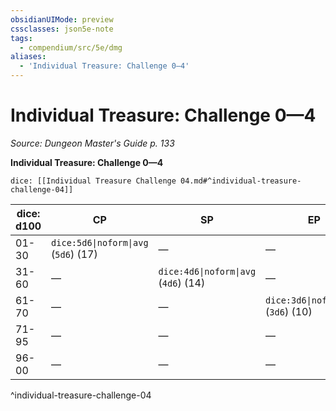 ```yaml
---
obsidianUIMode: preview
cssclasses: json5e-note
tags:
  - compendium/src/5e/dmg
aliases:
  - 'Individual Treasure: Challenge 0—4'
---
```

# Individual Treasure: Challenge 0—4
*Source: Dungeon Master's Guide p. 133* 

**Individual Treasure: Challenge 0—4**

`dice: [[Individual Treasure Challenge 04.md#^individual-treasure-challenge-04]]`

| dice: d100 | CP | SP | EP | GP | PP |
|------------|----|----|----|----|----|
| 01-30 | `dice:5d6\|noform\|avg` (`5d6`) (17) | — | — | — | — |
| 31-60 | — | `dice:4d6\|noform\|avg` (`4d6`) (14) | — | — | — |
| 61-70 | — | — | `dice:3d6\|noform\|avg` (`3d6`) (10) | — | — |
| 71-95 | — | — | — | `dice:3d6\|noform\|avg` (`3d6`) (10) | — |
| 96-00 | — | — | — | — | `dice:1d6\|noform\|avg` (`1d6`) (3) |
^individual-treasure-challenge-04
